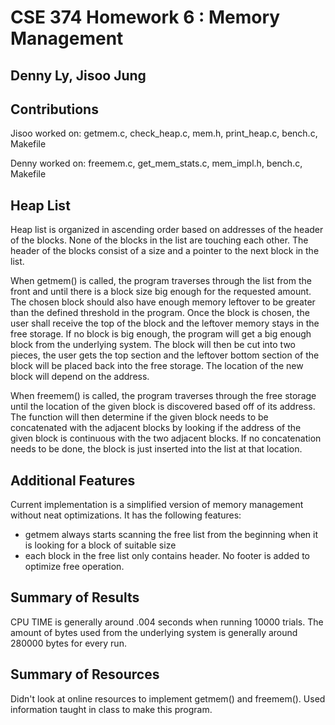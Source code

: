 # CSE 374 Homework 6 : Memory Management 
## Denny Ly, Jisoo Jung

## Contributions
  Jisoo worked on:
    getmem.c, check_heap.c, mem.h, print_heap.c, bench.c, Makefile

  Denny worked on:
    freemem.c, get_mem_stats.c, mem_impl.h, bench.c, Makefile

## Heap List
  Heap list is organized in ascending order based on addresses of the header of the blocks. None of the blocks in the list are touching each other. The header of the blocks consist of a size and a pointer to the next block in the list.

  When getmem() is called, the program traverses through the list from the front and until there is a block size big enough for the requested amount. The chosen block should also have enough memory leftover to be greater than the defined threshold in the program. Once the block is chosen, the user shall receive the top of the block and the leftover memory stays in the free storage. If no block is big enough, the program will get a big enough block from the underlying system. The block will then be cut into two pieces, the user gets the top section and the leftover bottom section of the block will be placed back into the free storage. The location of the new block will depend on the address.

  When freemem() is called, the program traverses through the free storage until the location of the given block is discovered based off of its address. The function will then determine if the given block needs to be concatenated with the adjacent blocks by looking if the address of the given block is continuous with the two adjacent blocks. If no concatenation needs to be done, the block is just inserted into the list at that location.

## Additional Features
  Current implementation is a simplified version of memory management without neat optimizations. It has the following features:

  - getmem always starts scanning the free list from the beginning when it is looking for a block of suitable size
  - each block in the free list only contains header. No footer is added to optimize free operation.


## Summary of Results
  CPU TIME is generally around .004 seconds when running 10000 trials. The amount of bytes used from the underlying system is generally around 280000 bytes for every run.

## Summary of Resources
  Didn't look at online resources to implement getmem() and freemem(). Used information taught in class to make this program.
